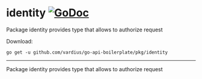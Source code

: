 # identity [![GoDoc](https://godoc.org/github.com/vardius/go-api-boilerplate/pkg/identity?status.svg)](https://godoc.org/github.com/vardius/go-api-boilerplate/pkg/identity)
Package identity provides type that allows to authorize request

Download:
```shell
go get -u github.com/vardius/go-api-boilerplate/pkg/identity
```

* * *
Package identity provides type that allows to authorize request
